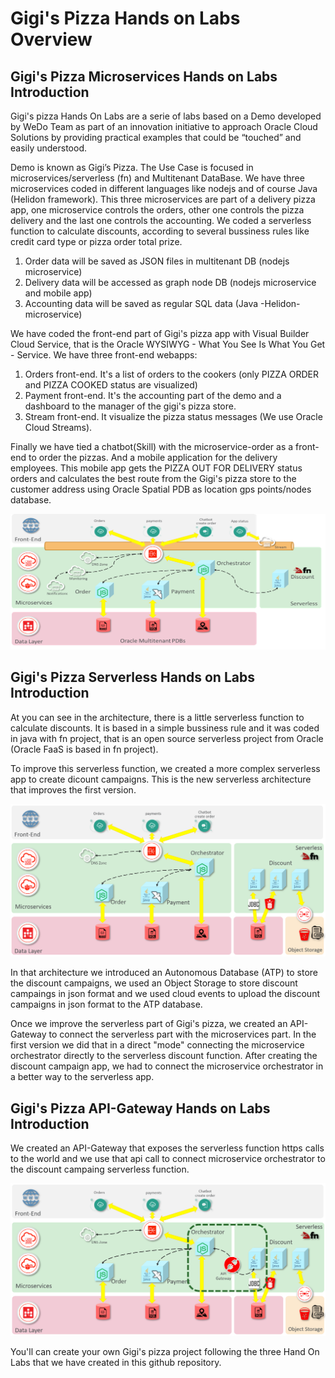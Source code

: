 # Gigi's Pizza Hands on Labs Overview #

## Gigi's Pizza Microservices Hands on Labs Introduction ##

Gigi's pizza Hands On Labs are a serie of labs based on a Demo developed by WeDo Team as part of an innovation initiative to approach Oracle Cloud Solutions by providing practical examples that could be “touched” and easily understood.

Demo is known as Gigi’s Pizza. The Use Case is focused in microservices/serverless (fn) and Multitenant DataBase. We have three microservices coded in different languages like nodejs and of course Java (Helidon framework). This three microservices are part of a delivery pizza app, one microservice controls the orders, other one controls the pizza delivery and the last one controls the accounting. We coded a serverless function to calculate discounts, according to several bussiness rules like credit card type or pizza order total prize.

1. Order data will be saved as JSON files in multitenant DB (nodejs microservice)
2. Delivery data will be accessed as graph node DB (nodejs microservice and mobile app)
3. Accounting data will be saved as regular SQL data (Java -Helidon- microservice)

We have coded the front-end part of Gigi's pizza app with Visual Builder Cloud Service, that is the Oracle WYSIWYG - What You See Is What You Get - Service. We have three front-end webapps:

1. Orders front-end. It's a list of orders to the cookers (only PIZZA ORDER and PIZZA COOKED status are visualized)
2. Payment front-end. It's the accounting part of the demo and a dashboard to the manager of the gigi's pizza store.
3. Stream front-end. It visualize the pizza status messages (We use Oracle Cloud Streams).

Finally we have tied a chatbot(Skill) with the microservice-order as a front-end to order the pizzas. And a mobile application for the delivery employees. This mobile app gets the PIZZA OUT FOR DELIVERY status orders and calculates the best route from the Gigi's pizza store to the customer address using Oracle Spatial PDB as location gps points/nodes database.

![](./images/gigis-architect01.png)

## Gigi's Pizza Serverless Hands on Labs Introduction ##

At you can see in the architecture, there is a little serverless function to calculate discounts. It is based in a simple bussiness rule and it was coded in java with fn project, that is an open source serverless project from Oracle (Oracle FaaS is based in fn project).

To improve this serverless function, we created a more complex serverless app to create dicount campaigns. This is the new serverless architecture that improves the first version.

![](./images/gigis-architect02.png)

In that architecture we introduced an Autonomous Database (ATP) to store the discount campaigns, we used an Object Storage to store discount campaings in json format and we used cloud events to upload the discount campaigns in json format to the ATP database.

Once we improve the serverless part of Gigi's pizza, we created an API-Gateway to connect the serverless part with the microservices part. In the first version we did that in a direct "mode" connecting the microservice orchestrator directly to the serverless discount function. After creating the discount campaign app, we had to connect the microservice orchestrator in a better way to the serverless app.

## Gigi's Pizza API-Gateway Hands on Labs Introduction ##

We created an API-Gateway that exposes the serverless function https calls to the world and we use that api call to connect microservice orchestrator to the discount campaing serverless function.

![](./images/gigis-architect-HOL1-2-API.png)

You'll can create your own Gigi's pizza project following the three Hand On Labs that we have created in this github repository.

